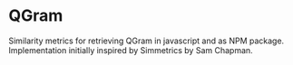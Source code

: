 # QGram

Similarity metrics for retrieving QGram in javascript and as NPM package. Implementation initially inspired by Simmetrics by Sam Chapman.
